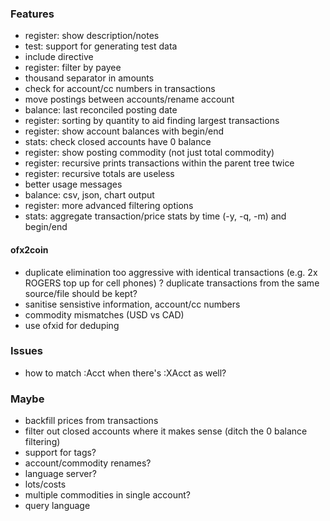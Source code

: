 ### Features

* register: show description/notes
* test: support for generating test data
* include directive
* register: filter by payee
* thousand separator in amounts
* check for account/cc numbers in transactions
* move postings between accounts/rename account
* balance: last reconciled posting date
* register: sorting by quantity to aid finding largest transactions
* register: show account balances with begin/end
* stats: check closed accounts have 0 balance
* register: show posting commodity (not just total commodity)
* register: recursive prints transactions within the parent tree twice
* register: recursive totals are useless
* better usage messages
* balance: csv, json, chart output
* register: more advanced filtering options
* stats: aggregate transaction/price stats by time (-y, -q, -m) and begin/end

#### ofx2coin

* duplicate elimination too aggressive with identical transactions (e.g. 2x ROGERS top up for cell phones)
  ? duplicate transactions from the same source/file should be kept?
* sanitise sensistive information, account/cc numbers
* commodity mismatches (USD vs CAD)
* use ofxid for deduping

### Issues

* how to match :Acct when there's :XAcct as well?

### Maybe

* backfill prices from transactions
* filter out closed accounts where it makes sense (ditch the 0 balance filtering)
* support for tags?
* account/commodity renames?
* language server?
* lots/costs
* multiple commodities in single account?
* query language